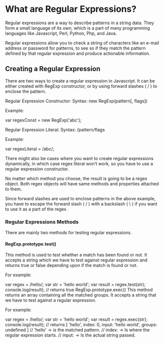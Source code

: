 # What are Regular Expressions?
Regular expressions are a way to describe patterns in a string data. They form a small language of its own, which is a part of many programming languages like Javascript, Perl, Python, Php, and Java.

Regular expressions allow you to check a string of characters like an e-mail address or password for patterns, to see so if they match the pattern defined by that regular expression and produce actionable information.

## Creating a Regular Expression
There are two ways to create a regular expression in Javascript. It can be either created with RegExp constructor, or by using forward slashes ( / ) to enclose the pattern.

Regular Expression Constructor:
Syntax: new RegExp(pattern[, flags])

Example:

var regexConst = new RegExp('abc');

Regular Expression Literal:
Syntax: /pattern/flags

Example:

var regexLiteral = /abc/;

There might also be cases where you want to create regular expressions dynamically, in which case regex literal won’t work, so you have to use a regular expression constructor.

No matter which method you choose, the result is going to be a regex object. Both regex objects will have same methods and properties attached to them.

Since forward slashes are used to enclose patterns in the above example, you have to escape the forward slash ( / ) with a backslash ( \ ) if you want to use it as a part of the regex.

### Regular Expressions Methods
There are mainly two methods for testing regular expressions.

#### RegExp.prototype.test()
This method is used to test whether a match has been found or not. It accepts a string which we have to test against regular expression and returns true or false depending upon if the match is found or not.

For example:

var regex = /hello/;
var str = 'hello world';
var result = regex.test(str);
console.log(result);
// returns true
RegExp.prototype.exec()
This method returns an array containing all the matched groups. It accepts a string that we have to test against a regular expression.

For example:

var regex = /hello/;
var str = 'hello world';
var result = regex.exec(str);
console.log(result);
// returns [ 'hello', index: 0, input: 'hello world', groups: undefined ]
// 'hello' -> is the matched pattern.
// index: -> Is where the regular expression starts.
// input: -> Is the actual string passed.
